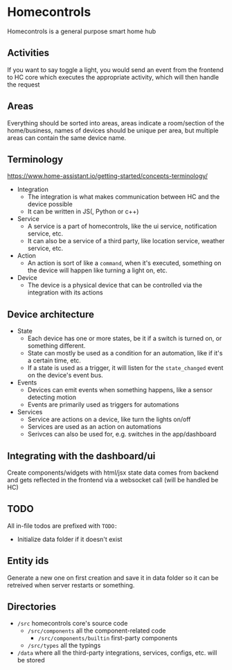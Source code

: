 # Homecontrols

Homecontrols is a general purpose smart home hub

## Activities

If you want to say toggle a light, you would send an event from the frontend to HC core which executes the appropriate activity, which will then handle the request

## Areas

Everything should be sorted into areas, areas indicate a room/section of the home/business, names of devices should be unique per area,
but multiple areas can contain the same device name.

## Terminology
https://www.home-assistant.io/getting-started/concepts-terminology/

- Integration
  - The integration is what makes communication between HC and the device possible
  - It can be written in JS(, Python or c++)
- Service
  - A service is a part of homecontrols, like the ui service, notification service, etc.
  - It can also be a service of a third party, like location service, weather service, etc.
- Action
  - An action is sort of like a `command`, when it's executed, something on the device will happen like turning a light on, etc. 
- Device
  - The device is a physical device that can be controlled via the integration with its actions

## Device architecture

- State
  - Each device has one or more states, be it if a switch is turned on, or something different.
  - State can mostly be used as a condition for an automation, like if it's a certain time, etc.
  - If a state is used as a trigger, it will listen for the `state_changed` event on the device's event bus.
- Events
  - Devices can emit events when something happens, like a sensor detecting motion
  - Events are primarily used as triggers for automations
- Services
  - Service are actions on a device, like turn the lights on/off
  - Services are used as an action on automations
  - Serivces can also be used for, e.g. switches in the app/dashboard

## Integrating with the dashboard/ui

Create components/widgets with html/jsx state data comes from backend and gets reflected in the frontend via a websocket call (will be handled be HC)

## TODO

All in-file todos are prefixed with `TODO:`
- Initialize data folder if it doesn't exist

## Entity ids

Generate a new one on first creation and save it in data folder so it can be retreived when server restarts or something.

## Directories

- `/src` homecontrols core's source code
  - `/src/components` all the component-related code
    - `/src/components/builtin` first-party components
  - `/src/types` all the typings
- `/data` where all the third-party integrations, services, configs, etc. will be stored